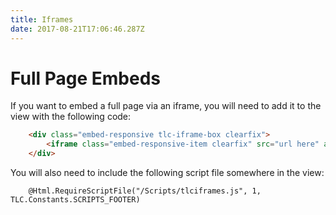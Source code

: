 ```yaml
---
title: Iframes
date: 2017-08-21T17:06:46.287Z
---
```

# Full Page Embeds

If you want to embed a full page via an iframe, you will need to add it to the view with the following code:

``` html
    <div class="embed-responsive tlc-iframe-box clearfix">
        <iframe class="embed-responsive-item clearfix" src="url here" allowfullscreen></iframe>      
    </div> 
```

You will also need to include the following script file somewhere in the view:

``` vbnet
    @Html.RequireScriptFile("/Scripts/tlciframes.js", 1, TLC.Constants.SCRIPTS_FOOTER)
```

